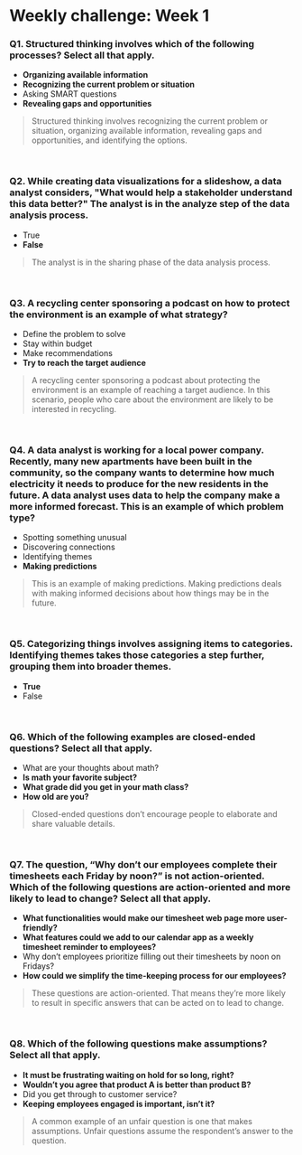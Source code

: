 # Weekly challenge: Week 1

### Q1. Structured thinking involves which of the following processes? Select all that apply.

- **Organizing available information**
- **Recognizing the current problem or situation**
- Asking SMART questions
- **Revealing gaps and opportunities**
> Structured thinking involves recognizing the current problem or situation, organizing available information, revealing gaps and opportunities, and identifying the options.

&nbsp;

### Q2. While creating data visualizations for a slideshow, a data analyst considers, "What would help a stakeholder understand this data better?" The analyst is in the analyze step of the data analysis process.

- True
- **False**
> The analyst is in the sharing phase of the data analysis process.

&nbsp;

### Q3. A recycling center sponsoring a podcast on how to protect the environment is an example of what strategy?

- Define the problem to solve
- Stay within budget
- Make recommendations
- **Try to reach the target audience**
> A recycling center sponsoring a podcast about protecting the environment is an example of reaching a target audience. In this scenario, people who care about the environment are likely to be interested in recycling.

&nbsp;

### Q4. A data analyst is working for a local power company. Recently, many new apartments have been built in the community, so the company wants to determine how much electricity it needs to produce for the new residents in the future. A data analyst uses data to help the company make a more informed forecast. This is an example of which problem type?

- Spotting something unusual
- Discovering connections
- Identifying themes
- **Making predictions**
> This is an example of making predictions. Making predictions deals with making informed decisions about how things may be in the future.

&nbsp;

### Q5. Categorizing things involves assigning items to categories. Identifying themes takes those categories a step further, grouping them into broader themes.

- **True**
- False

&nbsp;

### Q6. Which of the following examples are closed-ended questions? Select all that apply.

- What are your thoughts about math?
- **Is math your favorite subject?**
- **What grade did you get in your math class?**
- **How old are you?**
> Closed-ended questions don’t encourage people to elaborate and share valuable details.

&nbsp;

### Q7. The question, “Why don’t our employees complete their timesheets each Friday by noon?” is not action-oriented. Which of the following questions are action-oriented and more likely to lead to change? Select all that apply.

- **What functionalities would make our timesheet web page more user-friendly?**
- **What features could we add to our calendar app as a weekly timesheet reminder to employees?**
- Why don’t employees prioritize filling out their timesheets by noon on Fridays?
- **How could we simplify the time-keeping process for our employees?**
> These questions are action-oriented. That means they’re more likely to result in specific answers that can be acted on to lead to change.

&nbsp;

### Q8. Which of the following questions make assumptions? Select all that apply.

- **It must be frustrating waiting on hold for so long, right?**
- **Wouldn’t you agree that product A is better than product B?**
- Did you get through to customer service?
- **Keeping employees engaged is important, isn’t it?**
> A common example of an unfair question is one that makes assumptions. Unfair questions assume the respondent’s answer to the question.

